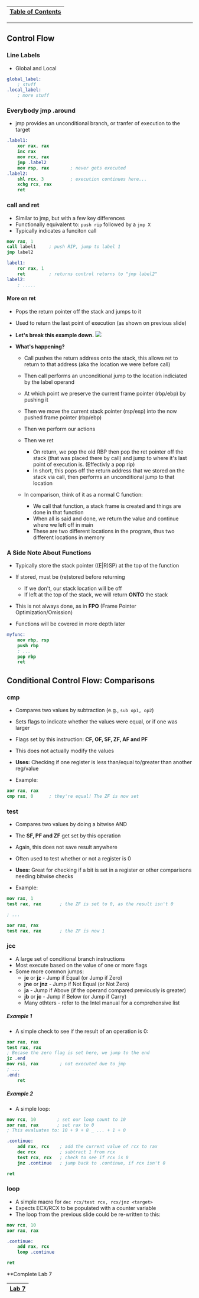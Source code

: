 |[Table of Contents](/00-Table-of-Contents.md)|
|---|

---

## Control Flow

### Line Labels

* Global and Local

```nasm
global_label:
    ; stuff
.local_label:
    ; more stuff
```

### Everybody jmp .around

* jmp provides an unconditional branch, or tranfer of execution to the target

```nasm
.label1:
    xor rax, rax
    inc rax
    mov rcx, rax
    jmp .label2
    mov rsp, rax        ; never gets executed
.label2:
    shl rcx, 3          ; execution continues here...
    xchg rcx, rax
    ret
```

### call and ret

* Similar to jmp, but with a few key differences
* Functionally equivalent to: `push rip` followed by a `jmp X`
* Typically indicates a funciton call

```nasm
mov rax, 1
call label1     ; push RIP, jump to label 1
jmp label2

label1:
    ror rax, 1
    ret         ; returns control returns to "jmp label2"
label2:
    ; .....
```

#### More on ret

* Pops the return pointer off the stack and jumps to it
* Used to return the last point of execution (as shown on previous slide)

* **Let's break this example down.**
![](/imgs/crazy_stack.png)

* **What's happening?**
    * Call pushes the return address onto the stack, this allows ret to return to that address (aka the location we were before call)
    * Then call performs an unconditional jump to the location indiciated by the label operand
    * At which point we preserve the current frame pointer (rbp/ebp) by pushing it
    * Then we move the current stack pointer (rsp/esp) into the now pushed frame pointer (rbp/ebp)
    * Then we perform our actions
    * Then we ret
        * On return, we pop the old RBP then pop the ret pointer off the stack (that was placed there by call) and jump to where it's last point of execution is. (Effectivly a pop rip)
        * In short, this pops off the return address that we stored on the stack via call, then performs an unconditional jump to that location

    * In comparison, think of it as a normal C function:
        * We call that function, a stack frame is created and things are done in that function
        * When all is said and done, we return the value and continue where we left off in main
        * These are two different locations in the program, thus two different locations in memory

### A Side Note About Functions

* Typically store the stack pointer ((E|R)SP) at the top of the function
* If stored, must be (re)stored before returning
    * If we don't, our stack location will be off
    * If left at the top of the stack, we will return **ONTO** the stack
* This is not always done, as in **FPO** (Frame Pointer Optimization/Omission)
  
* Functions will be covered in more depth later

```nasm
myfunc:
    mov rbp, rsp
    push rbp
    ; ...
    pop rbp
    ret
```

## Conditional Control Flow: Comparisons

### cmp

* Compares two values by subtraction (e.g., `sub op1, op2`)
* Sets flags to indicate whether the values were equal, or if one was larger
* Flags set by this instruction: **CF, OF, SF, ZF, AF and PF**
* This does not actually modify the values
* **Uses:** Checking if one register is less than/equal to/greater than another reg/value

* Example:

```nasm
xor rax, rax
cmp rax, 0      ; they're equal! The ZF is now set
```

### test

* Compares two values by doing a bitwise AND
* The **SF, PF and ZF** get set by this operation
* Again, this does not save result anywhere
* Often used to test whether or not a register is 0
* **Uses:** Great for checking if a bit is set in a register or other comparisons needing bitwise checks

* Example:

```nasm
mov rax, 1
test rax, rax       ; the ZF is set to 0, as the result isn't 0

; ...

xor rax, rax
test rax, rax       ; the ZF is now 1
```

### jcc

* A large set of conditional branch instructions
* Most execute based on the value of one or more flags
* Some more common jumps:
    * **je** or **jz** - Jump if Equal (or Jump if Zero)
    * **jne** or **jnz** - Jump if Not Equal (or Not Zero)
    * **ja** - Jump if Above (if the operand compared previously is greater)
    * **jb** or **jc** - Jump if Below (or Jump if Carry)
    * Many othters - refer to the Intel manual for a comprehensive list

##### Example 1

* A simple check to see if the result of an operation is 0:

```nasm
xor rax, rax
test rax, rax
; Becase the zero flag is set here, we jump to the end
jz .end
mov rsi, rax        ; not executed due to jmp
; ...
.end:
    ret
```

##### Example 2

* A simple loop:

```nasm
mov rcx, 10        ; set our loop count to 10
xor rax, rax       ; set rax to 0
; This evaluates to: 10 + 9 + 8 _ ... + 1 + 0

.continue:
    add rax, rcx    ; add the current value of rcx to rax
    dec rcx         ; subtract 1 from rcx
    test rcx, rcx   ; check to see if rcx is 0
    jnz .continue   ; jump back to .continue, if rcx isn't 0

ret
```

### loop

* A simple macro for `dec rcx/test rcx, rcx/jnz <target>`
* Expects ECX/RCX to be populated with a counter variable
* The loop from the previous slide could be re-written to this:

```nasm
mov rcx, 10
xor rax, rax

.continue: 
    add rax, rcx
    loop .continue

ret
```

**Complete Lab 7

|[Lab 7](/04_ASM_Control_Flow/Lab_7)|
|---|
